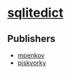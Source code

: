 # [sqlitedict](https://pypi.org/project/sqlitedict)



## Publishers
- [mpenkov](https://pypi.org/user/mpenkov)
- [piskvorky](https://pypi.org/user/piskvorky)

